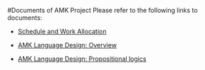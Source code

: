 #Documents of AMK Project
Please refer to the following links to documents:

- [Schedule and Work Allocation](https://bsnsk.github.io/amk.html)

- [AMK Language Design: Overview](docs/language_design.md)

- [AMK Language Design: Propositional logics](docs/ld_propositional_logics.md)
